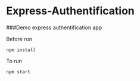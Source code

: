 # Express-Authentification

###Demo express authentification app

Before run
```
npm install
```

To run
```
npm start
```
